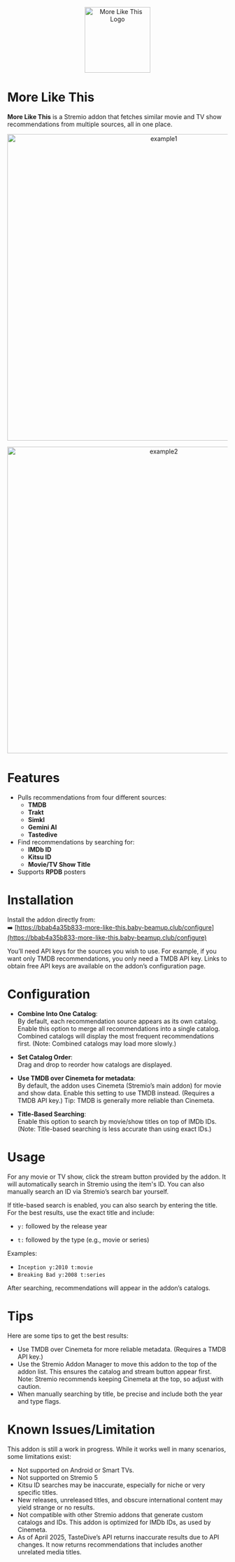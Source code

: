 <p align="center">
  <img src="https://i.imgur.com/DHKJ7dT.png" alt="More Like This Logo" width="150" />
</p>

# More Like This

**More Like This** is a Stremio addon that fetches similar movie and TV show recommendations from multiple sources, all in one place.

<p align="center">
  <img src="https://i.imgur.com/X2B8Yc8.jpeg" alt="example1" width="700" />
</p>

<p align="center">
  <img src="https://i.imgur.com/KBBGfvi.jpeg" alt="example2" width="700" />
</p>

# Features

- Pulls recommendations from four different sources:
  - **TMDB**
  - **Trakt**
  - **Simkl**
  - **Gemini AI**
  - **Tastedive**
- Find recommendations by searching for:
  - **IMDb ID**
  - **Kitsu ID**
  - **Movie/TV Show Title**
- Supports **RPDB** posters

# Installation

Install the addon directly from:  
➡️ [https://bbab4a35b833-more-like-this.baby-beamup.club/configure](https://bbab4a35b833-more-like-this.baby-beamup.club/configure)

You’ll need API keys for the sources you wish to use. For example, if you want only TMDB recommendations, you only need a TMDB API key.
Links to obtain free API keys are available on the addon’s configuration page.

# Configuration

- **Combine Into One Catalog**:  
  By default, each recommendation source appears as its own catalog.
  Enable this option to merge all recommendations into a single catalog. Combined catalogs will display the most frequent recommendations first.
  (Note: Combined catalogs may load more slowly.)

- **Set Catalog Order**:  
  Drag and drop to reorder how catalogs are displayed.

- **Use TMDB over Cinemeta for metadata**:  
  By default, the addon uses Cinemeta (Stremio’s main addon) for movie and show data.
  Enable this setting to use TMDB instead. (Requires a TMDB API key.)
  Tip: TMDB is generally more reliable than Cinemeta.

- **Title-Based Searching**:  
  Enable this option to search by movie/show titles on top of IMDb IDs.
  (Note: Title-based searching is less accurate than using exact IDs.)

# Usage

For any movie or TV show, click the stream button provided by the addon. It will automatically search in Stremio using the item's ID.
You can also manually search an ID via Stremio’s search bar yourself.

If title-based search is enabled, you can also search by entering the title. For the best results, use the exact title and include:

- `y:` followed by the release year

- `t:` followed by the type (e.g., movie or series)

Examples:

- `Inception y:2010 t:movie`
- `Breaking Bad y:2008 t:series`

After searching, recommendations will appear in the addon’s catalogs.

# Tips

Here are some tips to get the best results:

- Use TMDB over Cinemeta for more reliable metadata. (Requires a TMDB API key.)
- Use the Stremio Addon Manager to move this addon to the top of the addon list. This ensures the catalog and stream button appear first.
  Note: Stremio recommends keeping Cinemeta at the top, so adjust with caution.
- When manually searching by title, be precise and include both the year and type flags.

# Known Issues/Limitation

This addon is still a work in progress. While it works well in many scenarios, some limitations exist:

- Not supported on Android or Smart TVs.
- Not supported on Stremio 5
- Kitsu ID searches may be inaccurate, especially for niche or very specific titles.
- New releases, unreleased titles, and obscure international content may yield strange or no results.
- Not compatible with other Stremio addons that generate custom catalogs and IDs. This addon is optimized for IMDb IDs, as used by Cinemeta.
- As of April 2025, TasteDive’s API returns inaccurate results due to API changes. It now returns recommendations that includes another unrelated media titles.
